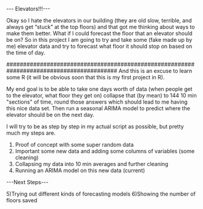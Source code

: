--- Elevators!!!---

Okay so I hate the elevators in our building (they are old slow, terrible, and always get “stuck” at the top floors) and that got me thinking about ways to make them better.
What if I could forecast the floor that an elevator should be on? So in this project I am going to try and take some (fake made up by me) elevator data and try to forecast what floor it should stop on based on the time of day.

#########################################################################################
And this is an excuse to learn some R (it will be obvious soon that this is my first project in R).

My end goal is to be able to take one days worth of data (when people get to the elevator, what floor they get on) collapse that (by mean) to 144 10 min "sections" of time, round those answers which should lead to me having this nice data set. Then run a seasonal ARIMA model to predict where the elevator should be on the next day.

I will try to be as step by step in my actual script as possible, but pretty much my steps are.
  1) Proof of concept with some super random data
  2) Important some new data and adding some columns of variables (some cleaning)
  3) Collapsing my data into 10 min averages and further cleaning
  4) Running an ARIMA model on this new data (current)
  
  ---Next Steps---
  
  5)Trying out different kinds of forecasting models
  6)Showing the number of floors saved
